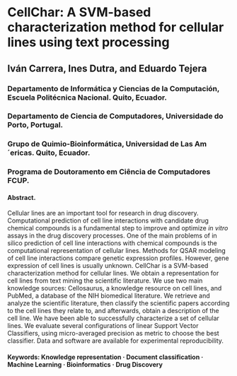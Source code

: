 # CellChar: A SVM-based characterization method for cellular lines using text processing

## Iván Carrera, Ines Dutra, and Eduardo Tejera
### Departamento de Informática y Ciencias de la Computación, Escuela Politécnica Nacional. Quito, Ecuador.
### Departamento de Ciencia de Computadores, Universidade do Porto, Portugal.
### Grupo de Quimio-Bioinformática, Universidad de Las Am´ericas. Quito, Ecuador.

### Programa de Doutoramento em Ciência de Computadores FCUP.

#### Abstract.
Cellular lines are an important tool for research in drug discovery. Computational prediction of cell line interactions with candidate drug chemical compounds is a fundamental step to improve and optimize _in vitro_ assays in the drug discovery processes.
One of the main problems of in silico prediction of cell line interactions with chemical compounds is the computational representation of cellular lines. Methods for QSAR modeling of cell line interactions compare genetic expression profiles. However, gene expression of cell lines is usually unknown. CellChar is a SVM-based characterization method for cellular lines. We obtain a representation for cell lines from text mining the scientific literature.
We use two main knowledge sources: Cellosaurus, a knowledge resource on cell lines, and PubMed, a database of the NIH biomedical literature. We retrieve and analyze the scientific literature, then classify the scientific papers according to the cell lines they relate to, and afterwards, obtain a description of the cell line.
We have been able to successfully characterize a set of cellular lines. We evaluate several configurations of linear Support Vector Classifiers, using micro-averaged precision as metric to choose the best classifier. Data and software are available for experimental reproducibility.

#### Keywords: Knowledge representation · Document classification · Machine Learning · Bioinformatics · Drug Discovery
